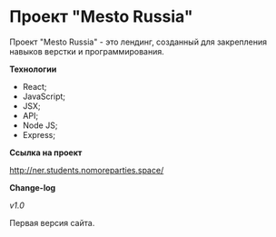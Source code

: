 # Проект "Mesto Russia" #

Проект "Mesto Russia" - это лендинг, созданный для закрепления навыков верстки и программирования.

**Технологии**

* React;
* JavaScript;
* JSX;
* API;
* Node JS;
* Express;

**Ссылка на проект**

http://ner.students.nomoreparties.space/

**Change-log**

_v1.0_

Первая версия сайта.

